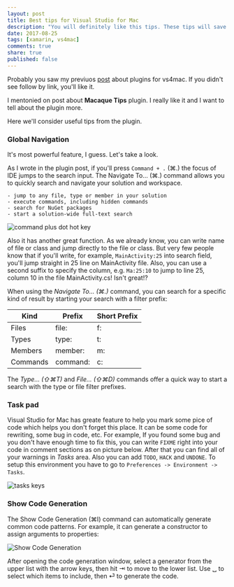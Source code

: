 ```yaml
---
layout: post
title: Best tips for Visual Studio for Mac
description: "You will definitely like this tips. These tips will save your time and nerves"
date: 2017-08-25
tags: [xamarin, vs4mac]
comments: true
share: true
published: false
---
```


Probably you saw my previuos [post](http://g0rdan.com/2017-08-18/My-favorite-vs4mac-plugins/) about plugins for vs4mac. If you didn't see follow by link, you'll like it.

I mentonied on post about **Macaque Tips** plugin. I really like it and I want to tell about the plugin more.

Here we'll consider useful tips from the plugin.

### Global Navigation

It's most powerful feature, I guess. Let's take a look. 

As I wrote in the plugin post, if you'll press `Command + .` (⌘.) the focus of IDE jumps to the search input. The Navigate To... (⌘.) command allows you to quickly search and navigate your solution and workspace.

    - jump to any file, type or member in your solution
    - execute commands, including hidden commands
    - search for NuGet packages
    - start a solution-wide full-text search

![command plus dot hot key](http://g0rdan.com/assets/images/command.plus.dot.gif)

Also it has another great function. As we already know, you can write name of file or class and jump directly to the file or class. But very few people know that if you'll write, for example, `MainActivity:25` into search field, you'll jump straight in 25 line on MainActivity file. Also, you can use a second suffix to specify the column, e.g. `Ma:25:10` to jump to line 25, column 10 in the file MainActivity.cs! Isn't great!?

When using the *Navigate To... (⌘.)* command, you can search for a specific kind of result by starting your search with a filter prefix:

|Kind|Prefix|Short Prefix|
|---|---|---|
|Files|file:|f:
|Types|type:|t:
|Members|member:|m:
|Commands|command:|c:

The *Type... (⇧⌘T)* and *File... (⇧⌘D)* commands offer a quick way to start a search with the type or file filter prefixes.

### Task pad

Visual Studio for Mac has greate feature to help you mark some pice of code which helps you don't forget this place. It can be some code for rewriting, some bug in code, etc. For example, If you found some bug and you don't have enough time to fix this, you can write `FIXME` right into your code in comment sections as on picture below. After that you can find all of your warnings in *Tasks* area. Also you can add `TODO`, `HACK` and `UNDONE`. To setup this environment you have to go to `Preferences -> Environment -> Tasks`.

![tasks keys](http://g0rdan.com/assets/images/tasks.vs4mac.png)

### Show Code Generation

The Show Code Generation (⌘I) command can automatically generate common code patterns. For example, it can generate a constructor to assign arguments to properties:

![Show Code Generation](http://g0rdan.com/assets/images/command.plus.o.gif)

After opening the code generation window, select a generator from the upper list with the arrow keys, then hit ⇥ to move to the lower list. Use ␣ to select which items to include, then ⏎ to generate the code.